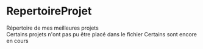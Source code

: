 # RepertoireProjet
Répertoire de mes meilleures projets </br>
Certains projets n'ont pas pu être placé dans le fichier
Certains sont encore en cours
